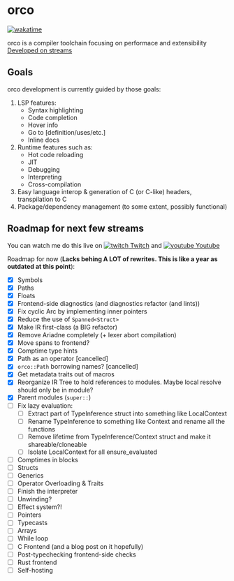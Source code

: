 # orco
[![wakatime](https://wakatime.com/badge/github/InfiniteCoder01/orco.svg)](https://wakatime.com/badge/github/InfiniteCoder01/orco)

orco is a compiler toolchain focusing on performace and extensibility
[Developed on streams](https://www.youtube.com/playlist?list=PLvZASPqsD2VjqJ6968gEhoLlCn0i0rqHH)

## Goals
orco development is currently guided by those goals:
1. LSP features:
   - Syntax highlighting
   - Code completion
   - Hover info
   - Go to [definition/uses/etc.]
   - Inline docs
2. Runtime features such as:
   - Hot code reloading
   - JIT
   - Debugging
   - Interpreting
   - Cross-compilation
3. Easy language interop & generation of C (or C-like) headers, transpilation to C
4. Package/dependency management (to some extent, possibly functional)

## Roadmap for next few streams
You can watch me do this live on [![twitch](https://assets.twitch.tv/assets/favicon-16-52e571ffea063af7a7f4.png) Twitch](https://www.twitch.tv/infinitecoder01) and [![youtube](https://www.youtube.com/favicon.ico) Youtube](https://www.youtube.com/@InfiniteCoder02/)

Roadmap for now (**Lacks behing A LOT of rewrites. This is like a year as outdated at this point**):
- [x] Symbols
- [x] Paths
- [x] Floats
- [x] Frontend-side diagnostics (and diagnostics refactor (and lints))
- [x] Fix cyclic Arc by implementing inner pointers
- [x] Reduce the use of `Spanned<Struct>`
- [x] Make IR first-class (a BIG refactor)
- [x] Remove Ariadne completely (+ lexer abort compilation)
- [x] Move spans to frontend?
- [x] Comptime type hints
- [x] Path as an operator \[cancelled\]
- [x] `orco::Path` borrowing names? \[cancelled\]
- [x] Get metadata traits out of macros
- [x] Reorganize IR Tree to hold references to modules. Maybe local resolve should only be in module?
- [x] Parent modules (`super::`)
- [ ] Fix lazy evaluation:
    - [ ] Extract part of TypeInference struct into something like LocalContext
    - [ ] Rename TypeInference to something like Context and rename all the functions
    - [ ] Remove lifetime from TypeInference/Context struct and make it shareable/cloneable
    - [ ] Isolate LocalContext for all ensure_evaluated
- [ ] Comptimes in blocks
- [ ] Structs
- [ ] Generics
- [ ] Operator Overloading & Traits
- [ ] Finish the interpreter
- [ ] Unwinding?
- [ ] Effect system?!
- [ ] Pointers
- [ ] Typecasts
- [ ] Arrays
- [ ] While loop
- [ ] C Frontend (and a blog post on it hopefully)
- [ ] Post-typechecking frontend-side checks
- [ ] Rust frontend
- [ ] Self-hosting
